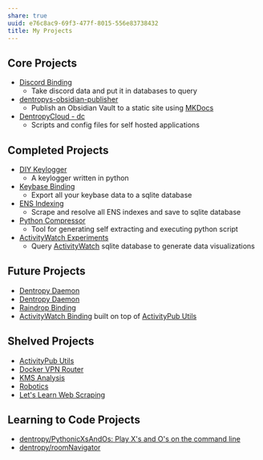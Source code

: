 ```yaml
---
share: true
uuid: e76c8ac9-69f3-477f-8015-556e83738432
title: My Projects
---
```

## Core Projects

* [Discord Binding](/1c376bfd-75ef-4c0d-9e23-3680653de55f)
	* Take discord data and put it in databases to query
* [dentropys-obsidian-publisher](/f43d858e-c32e-4d15-bfc4-456bb7f56ceb)
	* Publish an Obsidian Vault to a static site using [MKDocs](/2023c4df-936d-4d08-98ac-f97c4b63c632)
* [DentropyCloud - dc](/53b4819a-70af-4a7d-be7f-c79d3b1fa40a)
	* Scripts and config files for self hosted applications
## Completed Projects

* [DIY Keylogger](/03ce87b5-898b-4e7a-9c47-6694c8d652fe)
	* A keylogger written in python
* [Keybase Binding](/3ff1df10-10b8-4206-b9b2-3bbad4b748d5)
	* Export all your keybase data to a sqlite database
* [ENS Indexing](/28740a43-67c5-4930-8b5c-41c06e659c6a)
	* Scrape and resolve all ENS indexes and save to sqlite database
* [Python Compressor](/ddc9710c-d779-404b-baff-2611d41f2235)
	* Tool for generating self extracting and executing python script
* [ActivityWatch Experiments](/71cde479-25d2-47df-bdd8-0f9a41b7c510)
	* Query [ActivityWatch](/c01a2d70-0b4b-4ba3-9149-928494bb231b) sqlite database to generate data visualizations

## Future Projects

* [Dentropy Daemon](/15c66694-3dc9-4115-afb8-887a6e52ffea)
* [Dentropy Daemon](/15c66694-3dc9-4115-afb8-887a6e52ffea)
* [Raindrop Binding](/9ea6bc24-4645-4ee2-b365-05de36bfca4c)
* [ActivityWatch Binding](/cd1a8b02-1c1d-4cef-ae6a-050f9d7ffdc6) built on top of [ActivityPub Utils](/d41891f6-34ec-48e2-bed3-4e1bb4edd4a8) 

## Shelved Projects

* [ActivityPub Utils](/d41891f6-34ec-48e2-bed3-4e1bb4edd4a8)
* [Docker VPN Router](/aeb2a3d9-c371-404a-ae82-f9c70253e0e2)
* [KMS Analysis](/ea7bef36-42df-455b-8fb6-c8bdb458b6e5)
* [Robotics](/2bd2c8f1-17c2-4636-b525-42eceeb599f1)
* [Let's Learn Web Scraping](/3dc8dff3-226e-4315-a126-df63912c5265)

## Learning to Code Projects

* [dentropy/PythonicXsAndOs: Play X's and O's on the command line](https://github.com/dentropy/PythonicXsAndOs)
* [dentropy/roomNavigator](https://github.com/dentropy/roomNavigator)